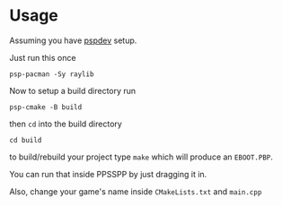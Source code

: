 # Usage

Assuming you have [pspdev](https://pspdev.github.io/installation.html)
setup.




Just run this once
```
psp-pacman -Sy raylib
```

Now to setup a build directory run
```
psp-cmake -B build
```

then `cd` into the build directory
```
cd build
```

to build/rebuild your project type `make` which will produce an `EBOOT.PBP`.


You can run that inside PPSSPP by just dragging it in.

Also,
change your game's name inside `CMakeLists.txt`
and `main.cpp`
